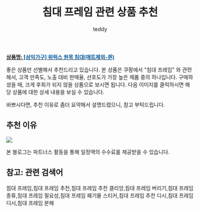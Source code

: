﻿---
layout: post
title:  "침대 프레임 관련 상품 추천"
author: teddy
categories: [ 가구/인테리어 ]
tags: [침대 프레임,침대 프레임 추천,침대 프레임 추천 클리앙,침대 프레임 버리기,침대 프레임 종류,침대 프레임 필요성,침대 프레임 폐기물 스티커,침대 프레임 추천 디시,침대 프레임 디시,침대 프레임 분해]
image: https://ads-partners.coupang.com/image1/dEvu6ffbPDpBF0jodBBADSCUp6GEMyklP1JaQYPr5eZQeKxKEDXrMOV-gHK4qhM7gvPGC5IDcO0fMUkd8Yeep2ShSrh2cpGajhh-cYDobT14aSqa0tBueIIqzwAPC2Bs6uG5T24JeqvnXo3etzHup6GoG7ny2NRhO0-oJJzUnQmow7x7mAh7vMpfKgGhfirkWfNYEo7sRXlsxUv9i3vhB16_6iWQYO-3r0sSy7UWRa6dUKpqwf3iWgHWQCpQYQP8zXuUbKtGx-dgEAHflnsHUBVKc1Y3cYzM1Bb5gTnxwg== 
description: "쿠팡에서 침대 프레임 관련 상품으로 가장 고객 선호도가 높은 제품 중 하나입니다."
---

<a href="https://link.coupang.com/re/AFFSDP?lptag=AF5673682&pageKey=2176128904&itemId=18566662231&vendorItemId=85703981823&traceid=V0-153-dcbab892b843de5b&requestid=20231102082550267107378362&token=31850C%7CMIXED"><b>상품명: <font color='#01579B'>[삼익가구] 위럭스 원목 침대(매트제외-퀸)</font></b></a>

좋은 상품만 선별해서 추천드리고 있습니다.
본 상품은 쿠팡에서 "침대 프레임" 와 관련해서, 고객 만족도, 노출 대비 판매율, 선호도가 가장 높은 제품 중의 하나입니다.
구매하셨을 때, 크게 후회가 되지 않을 상품으로 보시면 됩니다. 
다음 이미지를 클릭하시면 해당 상품에 대한 상세 내용을 보실 수 있습니다.

바쁘시다면, 추천 이유로 좀더 요약해서 설명드렸으니, 참고 부탁드립니다.

## 추천 이유 

<a href="https://link.coupang.com/re/AFFSDP?lptag=AF5673682&pageKey=2176128904&itemId=18566662231&vendorItemId=85703981823&traceid=V0-153-dcbab892b843de5b&requestid=20231102082550267107378362&token=31850C%7CMIXED"><img src="http://image1.coupangcdn.com/image/vendor_inventory/5674/9067db3108f485c6daaa306491821d323af917784b977491f618e9a78923.jpg"></a> 

본 블로그는 파트너스 활동을 통해 일정액의 수수료를 제공받을 수 있습니다.

## 참고: 관련 검색어    
침대 프레임,침대 프레임 추천,침대 프레임 추천 클리앙,침대 프레임 버리기,침대 프레임 종류,침대 프레임 필요성,침대 프레임 폐기물 스티커,침대 프레임 추천 디시,침대 프레임 디시,침대 프레임 분해